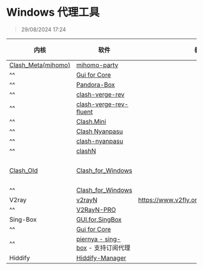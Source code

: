 # Windows 代理工具
> 29/08/2024 17:24

| 内核                                                | 软件                                                                                                                            | 教程                                         | 状态  |
| ------------------------------------------------- | ----------------------------------------------------------------------------------------------------------------------------- | ------------------------------------------ | --- |
| [Clash_Meta(mihomo)](https://wiki.metacubex.one/) | [mihomo-party](https://github.com/pompurin404/mihomo-party)                                                                   |                                            |     |
| ^^                                                | [Gui for Core](https://gui-for-cores.github.io/)                                                                              |                                            |     |
| ^^                                                | [Pandora-Box](https://github.com/snakem982/Pandora-Box)                                                                       |                                            |     |
| ^^                                                | [clash-verge-rev](https://github.com/clash-verge-rev/clash-verge-rev)                                                         |                                            |     |
| ^^                                                | [clash-verge-rev-fluent](https://github.com/Daydreamer-riri/clash-verge-rev-fluent)                                           |                                            |     |
| ^^                                                | [Clash.Mini](https://github.com/MetaCubeX/Clash.Mini)                                                                         |                                            |     |
| ^^                                                | [Clash Nyanpasu](https://nyanpasu.elaina.moe/)                                                                                |                                            |     |
| ^^                                                | [clash-nyanpasu](https://github.com/LibNyanpasu/clash-nyanpasu)                                                               |                                            |     |
| ^^                                                | [clashN](https://github.com/2dust/clashN)                                                                                     |                                            |     |
| [Clash_Old](https://clash.wiki/)                  | [Clash_for_Windows](https://github.com/Z-Siqi/Clash-for-Windows_Chinese "https://github.com/clashdownload/Clash_for_Windows") |                                            | 已删库 |
| ^^                                                | [Clash_for_Windows](https://github.com/clashdownload/Clash_for_Windows)                                                       |                                            | ^^  |
| V2ray                                             | [v2rayN](https://github.com/2dust/v2rayN)                                                                                     | https://www.v2fly.org/config/overview.html |     |
| ^^                                                | [V2RayN-PRO](https://github.com/lowercase78/V2RayN-PRO)                                                                       |                                            |     |
| Sing-Box                                          | [GUI.for.SingBox](https://github.com/GUI-for-Cores/GUI.for.SingBox)                                                           |                                            |     |
| ^^                                                | [Gui for Core](https://gui-for-cores.github.io/)                                                                              |                                            |     |
| ^^                                                | [piernya - sing-box](https://github.com/PuerNya/sing-box) - 支持订阅代理                                                            |                                            |     |
| Hiddify                                           | [Hiddify-Manager](https://github.com/hiddify/Hiddify-Manager)                                                                 |                                            |     |